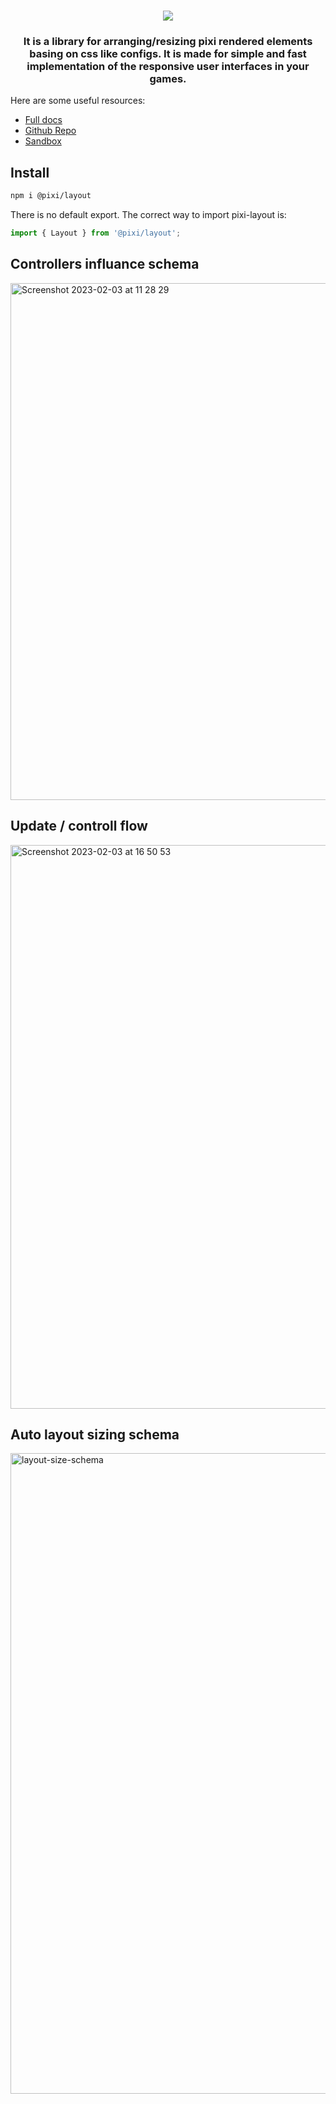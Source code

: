 <div align="center">
    <h1><img src="https://user-images.githubusercontent.com/11766115/228631922-d1d932c0-e5c9-4213-a719-69efaf34d4e7.png" />
</h1>
    <h3>It is a library for arranging/resizing pixi rendered elements basing on css like configs. It is made for simple and fast implementation of the responsive user interfaces in your games.</h3>
</div>

Here are some useful resources:

-   [Full docs](https://pixijs.io/layout/)
-   [Github Repo](https://github.com/pixijs/layout)
-   [Sandbox](https://pixijs.io/layout/storybook)

## Install

```sh
npm i @pixi/layout
```

There is no default export. The correct way to import pixi-layout is:

```js
import { Layout } from '@pixi/layout';
```

## Controllers influance schema

<img width="827" alt="Screenshot 2023-02-03 at 11 28 29" src="https://user-images.githubusercontent.com/11766115/216563791-c4363601-00cd-47ec-a338-95b06baf9e2d.png">

## Update / controll flow

<img width="902" alt="Screenshot 2023-02-03 at 16 50 53" src="https://user-images.githubusercontent.com/11766115/216633721-3cf572ab-0113-4b48-b593-4fb3777a0688.png">

## Auto layout sizing schema

<img width="1025" alt="layout-size-schema" src="https://user-images.githubusercontent.com/11766115/219637702-31d89636-373d-4ad8-8dc8-73f5c79e854b.png">
